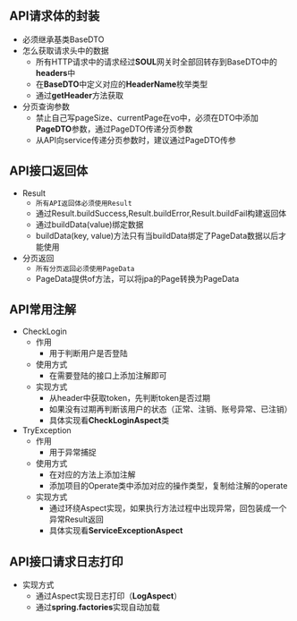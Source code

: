 ## API请求体的封装

- 必须继承基类BaseDTO
- 怎么获取请求头中的数据
    - 所有HTTP请求中的请求经过**SOUL**网关时全部回转存到BaseDTO中的**headers**中
    - 在**BaseDTO**中定义对应的**HeaderName**枚举类型
    - 通过**getHeader**方法获取
- 分页查询参数
    - 禁止自己写pageSize、currentPage在vo中，必须在DTO中添加**PageDTO**参数，通过PageDTO传递分页参数
    - 从API向service传递分页参数时，建议通过PageDTO传参

## API接口返回体

- Result
    - `所有API返回体必须使用Result`
    - 通过Result.buildSuccess,Result.buildError,Result.buildFail构建返回体
    - 通过buildData(value)绑定数据
    - buildData(key, value)方法只有当buildData绑定了PageData数据以后才能使用
- 分页返回
    - `所有分页返回必须使用PageData`
    - PageData提供of方法，可以将jpa的Page转换为PageData

## API常用注解

- CheckLogin
    - 作用
        - 用于判断用户是否登陆
    - 使用方式
        - 在需要登陆的接口上添加注解即可
    - 实现方式
        - 从header中获取token，先判断token是否过期
        - 如果没有过期再判断该用户的状态（正常、注销、账号异常、已注销）
        - 具体实现看**CheckLoginAspect**类
- TryException
    - 作用
        - 用于异常捕捉
    - 使用方式
        - 在对应的方法上添加注解
        - 添加项目的Operate类中添加对应的操作类型，复制给注解的operate
    - 实现方式
        - 通过环绕Aspect实现，如果执行方法过程中出现异常，回包装成一个异常Result返回
        - 具体实现看**ServiceExceptionAspect**

## API接口请求日志打印

- 实现方式
    - 通过Aspect实现日志打印（**LogAspect**）
    - 通过**spring.factories**实现自动加载